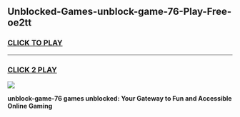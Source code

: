 
## Unblocked-Games-unblock-game-76-Play-Free-oe2tt
<h3>
<a href="https://premium76.site?title=unblock-game-76&ref=23A">CLICK TO PLAY</a></h3>
<hr>

<h3>
<a href="https://premium76.site?title=unblock-game-76&ref=23A">CLICK 2 PLAY</a>
  
</h3>

<a href="https://premium76.site?title=unblock-game-76&ref=23A"><img src="https://clearcache.store/games.png"></a>


**unblock-game-76 games unblocked: Your Gateway to Fun and Accessible Online Gaming**
